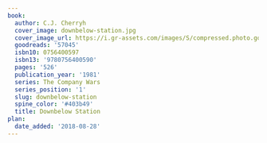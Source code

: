 ```yaml
---
book:
  author: C.J. Cherryh
  cover_image: downbelow-station.jpg
  cover_image_url: https://i.gr-assets.com/images/S/compressed.photo.goodreads.com/books/1388858297l/57045.jpg
  goodreads: '57045'
  isbn10: 0756400597
  isbn13: '9780756400590'
  pages: '526'
  publication_year: '1981'
  series: The Company Wars
  series_position: '1'
  slug: downbelow-station
  spine_color: '#403b49'
  title: Downbelow Station
plan:
  date_added: '2018-08-28'
---
```

